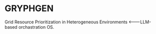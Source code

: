 # GRYPHGEN
Grid Resource Prioritization in Heterogeneous Environments   &lt;---LLM-based orchastration OS. 
